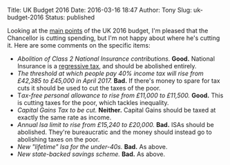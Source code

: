 Title: UK Budget 2016
Date: 2016-03-16 18:47
Author: Tony
Slug: uk-budget-2016
Status: published

Looking at the [main points](http://www.bbc.co.uk/news/uk-politics-35819797) of the UK 2016 budget, I'm pleased that the Chancellor is cutting spending, but I'm not happy about where he's cutting it. Here are some comments on the specific items:  
  

-   *Abolition of Class 2 National Insurance contributions.* **Good.** National Insurance is a [regressive tax](http://neilharding.blogspot.co.uk/2014/07/national-insurance-it-regressive-nature.html), and should be abolished entirely.
-   *The threshold at which people pay 40% income tax will rise from £42,385 to £45,000 in April 2017.* **Bad.** If there's money to spare for tax cuts it should be used to cut the taxes of the poor.
-   T*ax-free personal allowance to rise from £11,000 to £11,500.* **Good.** This is cutting taxes for the poor, which tackles inequality.
-   *Capital Gains Tax to be cut.* **Neither.** Capital Gains should be taxed at exactly the same rate as income.
-   *Annual Isa limit to rise from £15,240 to £20,000.* **Bad.** ISAs should be abolished. They're bureaucratic and the money should instead go to abolishing taxes on the poor.
-   *New "lifetime" Isa for the under-40s.* **Bad.** As above.
-   *New state-backed savings scheme.* **Bad.** As above.
